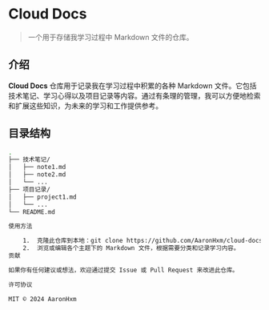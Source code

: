 # Cloud Docs

> 一个用于存储我学习过程中 Markdown 文件的仓库。

## 介绍

**Cloud Docs** 仓库用于记录我在学习过程中积累的各种 Markdown 文件。它包括技术笔记、学习心得以及项目记录等内容。通过有条理的管理，我可以方便地检索和扩展这些知识，为未来的学习和工作提供参考。

## 目录结构

```bash
.
├── 技术笔记/
│   ├── note1.md
│   ├── note2.md
│   └── ...
├── 项目记录/
│   ├── project1.md
│   └── ...
└── README.md

使用方法

	1.	克隆此仓库到本地：git clone https://github.com/AaronHxm/cloud-docs.git
	2.	浏览或编辑各个主题下的 Markdown 文件，根据需要分类和记录学习内容。
贡献

如果你有任何建议或想法，欢迎通过提交 Issue 或 Pull Request 来改进此仓库。

许可协议

MIT © 2024 AaronHxm